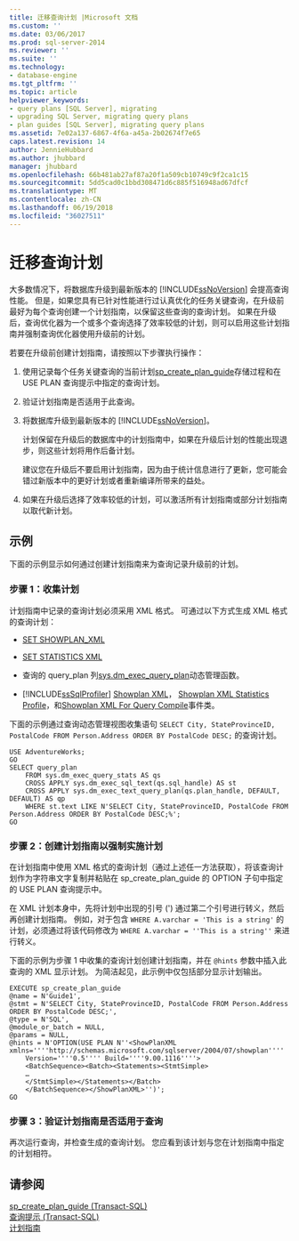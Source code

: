 ```yaml
---
title: 迁移查询计划 |Microsoft 文档
ms.custom: ''
ms.date: 03/06/2017
ms.prod: sql-server-2014
ms.reviewer: ''
ms.suite: ''
ms.technology:
- database-engine
ms.tgt_pltfrm: ''
ms.topic: article
helpviewer_keywords:
- query plans [SQL Server], migrating
- upgrading SQL Server, migrating query plans
- plan guides [SQL Server], migrating query plans
ms.assetid: 7e02a137-6867-4f6a-a45a-2b02674f7e65
caps.latest.revision: 14
author: JennieHubbard
ms.author: jhubbard
manager: jhubbard
ms.openlocfilehash: 66b481ab27af87a20f1a509cb10749c9f2ca1c15
ms.sourcegitcommit: 5dd5cad0c1bbd308471d6c885f516948ad67dfcf
ms.translationtype: MT
ms.contentlocale: zh-CN
ms.lasthandoff: 06/19/2018
ms.locfileid: "36027511"
---
```

# <a name="migrate-query-plans"></a>迁移查询计划
  大多数情况下，将数据库升级到最新版本的 [!INCLUDE[ssNoVersion](../../includes/ssnoversion-md.md)] 会提高查询性能。 但是，如果您具有已针对性能进行过认真优化的任务关键查询，在升级前最好为每个查询创建一个计划指南，以保留这些查询的查询计划。 如果在升级后，查询优化器为一个或多个查询选择了效率较低的计划，则可以启用这些计划指南并强制查询优化器使用升级前的计划。  
  
 若要在升级前创建计划指南，请按照以下步骤执行操作：  
  
1.  使用记录每个任务关键查询的当前计划[sp_create_plan_guide](/sql/relational-databases/system-stored-procedures/sp-create-plan-guide-transact-sql)存储过程和在 USE PLAN 查询提示中指定的查询计划。  
  
2.  验证计划指南是否适用于此查询。  
  
3.  将数据库升级到最新版本的 [!INCLUDE[ssNoVersion](../../includes/ssnoversion-md.md)]。  
  
     计划保留在升级后的数据库中的计划指南中，如果在升级后计划的性能出现退步，则这些计划将用作后备计划。  
  
     建议您在升级后不要启用计划指南，因为由于统计信息进行了更新，您可能会错过新版本中的更好计划或者重新编译所带来的益处。  
  
4.  如果在升级后选择了效率较低的计划，可以激活所有计划指南或部分计划指南以取代新计划。  
  
## <a name="example"></a>示例  
 下面的示例显示如何通过创建计划指南来为查询记录升级前的计划。  
  
### <a name="step-1-collect-the-plan"></a>步骤 1：收集计划  
 计划指南中记录的查询计划必须采用 XML 格式。 可通过以下方式生成 XML 格式的查询计划：  
  
-   [SET SHOWPLAN_XML](/sql/t-sql/statements/set-showplan-xml-transact-sql)  
  
-   [SET STATISTICS XML](/sql/t-sql/statements/set-statistics-xml-transact-sql)  
  
-   查询的 query_plan 列[sys.dm_exec_query_plan](/sql/relational-databases/system-dynamic-management-views/sys-dm-exec-query-plan-transact-sql)动态管理函数。  
  
-   [!INCLUDE[ssSqlProfiler](../../includes/sssqlprofiler-md.md)] [Showplan XML](../../relational-databases/event-classes/showplan-xml-event-class.md)， [Showplan XML Statistics Profile](../../relational-databases/event-classes/showplan-xml-statistics-profile-event-class.md)，和[Showplan XML For Query Compile](../../relational-databases/event-classes/showplan-xml-for-query-compile-event-class.md)事件类。  
  
 下面的示例通过查询动态管理视图收集语句 `SELECT City, StateProvinceID, PostalCode FROM Person.Address ORDER BY PostalCode DESC;` 的查询计划。  
  
```  
USE AdventureWorks;  
GO  
SELECT query_plan  
    FROM sys.dm_exec_query_stats AS qs   
    CROSS APPLY sys.dm_exec_sql_text(qs.sql_handle) AS st  
    CROSS APPLY sys.dm_exec_text_query_plan(qs.plan_handle, DEFAULT, DEFAULT) AS qp  
    WHERE st.text LIKE N'SELECT City, StateProvinceID, PostalCode FROM Person.Address ORDER BY PostalCode DESC;%';  
GO  
```  
  
### <a name="step-2-create-the-plan-guide-to-force-the-plan"></a>步骤 2：创建计划指南以强制实施计划  
 在计划指南中使用 XML 格式的查询计划（通过上述任一方法获取），将该查询计划作为字符串文字复制并粘贴在 sp_create_plan_guide 的 OPTION 子句中指定的 USE PLAN 查询提示中。  
  
 在 XML 计划本身中，先将计划中出现的引号 (') 通过第二个引号进行转义，然后再创建计划指南。 例如，对于包含 `WHERE A.varchar = 'This is a string'` 的计划，必须通过将该代码修改为 `WHERE A.varchar = ''This is a string''` 来进行转义。  
  
 下面的示例为步骤 1 中收集的查询计划创建计划指南，并在 `@hints` 参数中插入此查询的 XML 显示计划。 为简洁起见，此示例中仅包括部分显示计划输出。  
  
```  
EXECUTE sp_create_plan_guide   
@name = N'Guide1',  
@stmt = N'SELECT City, StateProvinceID, PostalCode FROM Person.Address ORDER BY PostalCode DESC;',  
@type = N'SQL',  
@module_or_batch = NULL,  
@params = NULL,  
@hints = N'OPTION(USE PLAN N''<ShowPlanXML xmlns=''''http://schemas.microsoft.com/sqlserver/2004/07/showplan''''   
    Version=''''0.5'''' Build=''''9.00.1116''''>  
    <BatchSequence><Batch><Statements><StmtSimple>  
    …  
    </StmtSimple></Statements></Batch>  
    </BatchSequence></ShowPlanXML>'')';  
GO  
```  
  
### <a name="step-3-verify-that-the-plan-guide-is-applied-to-the-query"></a>步骤 3：验证计划指南是否适用于查询  
 再次运行查询，并检查生成的查询计划。 您应看到该计划与您在计划指南中指定的计划相符。  
  
## <a name="see-also"></a>请参阅  
 [sp_create_plan_guide (Transact-SQL)](/sql/relational-databases/system-stored-procedures/sp-create-plan-guide-transact-sql)   
 [查询提示 (Transact-SQL)](/sql/t-sql/queries/hints-transact-sql-query)   
 [计划指南](../../relational-databases/performance/plan-guides.md)  
  
  
